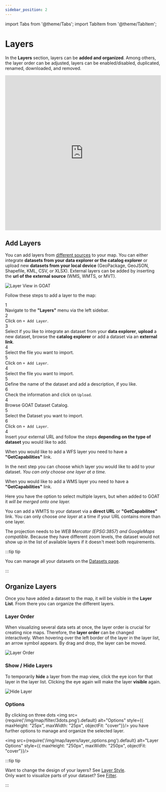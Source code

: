 ```yaml
---
sidebar_position: 2
---
```



import Tabs from '@theme/Tabs';
import TabItem from '@theme/TabItem';


# Layers

In the **Layers** section, layers can be **added and organized**. Among others, the layer order can be adjusted, layers can be enabled/disabled, duplicated, renamed, downloaded, and removed.

<iframe width="100%" height="500" src="https://www.youtube.com/embed/McjAUSq2p_k?si=2hh0hU10l95Tkjqt" title="YouTube video player" frameborder="0" allow="accelerometer; autoplay; clipboard-write; encrypted-media; gyroscope; picture-in-picture; web-share" referrerpolicy="strict-origin-when-cross-origin" allowfullscreen></iframe>



## Add Layers

You can add layers from [different sources](../data/dataset_types) to your map. You can either integrate **datasets from your data explorer or the catalog explorer** or upload new **datasets from your local device** (GeoPackage, GeoJSON, Shapefile, KML, CSV, or XLSX). External layers can be added by inserting the **url of the external source** (WMS, WMTS, or MVT).

<div style={{ display: 'flex', flexDirection: 'column', alignItems: 'center' }}>
  <img src={require('/img/map/layers/overview.png').default} alt="Layer View in GOAT" style={{ maxHeight: "flex", maxWidth: "flex", objectFit: "cover"}}/>
</div>

Follow these steps to add a layer to the map: 

<div class="step">
  <div class="step-number">1</div>
  <div class="content">Navigate to the <b>"Layers"</b> menu via the left sidebar.</div>
</div>

<div class="step">
  <div class="step-number">2</div>
  <div class="content">Click on <code>+ Add Layer</code>. </div>
</div>

<div class="step">
  <div class="step-number">3</div>
  <div class="content">Select if you like to integrate an dataset from your <b>data explorer</b>, <b>upload</b> a new dataset, browse the <b>catalog explorer</b> or add a dataset via an <b>external link</b>.</div>
</div>

<Tabs>
  <TabItem value="Dataset Explorer" label="Dataset Explorer" default className="tabItemBox">


<div class="step">
  <div class="step-number">4</div>
  <div class="content">Select the file you want to import.</div>
</div>

<div class="step">
  <div class="step-number">5</div>
  <div class="content">Click on <code>+ Add Layer</code>.</div>
</div>


</TabItem>
<TabItem value="Dataset Upload" label="Dataset Upload" className="tabItemBox">


<div class="step">
  <div class="step-number">4</div>
  <div class="content">Select the file you want to import.</div>
</div>

<div class="step">
  <div class="step-number">5</div>
  <div class="content">Define the name of the dataset and add a description, if you like.</div>
</div>

<div class="step">
  <div class="step-number">6</div>
  <div class="content">Check the information and click on <code>Upload</code>.</div>
</div>


  </TabItem>
  <TabItem value="Catalog Explorer" label="Catalog Explorer" className="tabItemBox">

<div class="step">
  <div class="step-number">4</div>
  <div class="content">Browse GOAT Dataset Catalog.</div>
</div>

<div class="step">
  <div class="step-number">5</div>
  <div class="content">Select the Dataset you want to import.</div>
</div>

<div class="step">
  <div class="step-number">6</div>
  <div class="content">Click on <code>+ Add Layer</code>.</div>
</div>


 </TabItem>
  <TabItem value="Dataset External" label="Dataset External" default className="tabItemBox">
  
<div class="step">
  <div class="step-number">4</div>
  <div class="content">Insert your external URL and follow the steps <b>depending on the type of dataset</b> you would like to add.</div>
</div>

<Tabs>
  <TabItem value="WFS" label="WFS" default className="tabItemBox">

  <div class="step">
      <div class="content"> <p>When you would like to add a WFS layer you need to have a <b>"GetCapabilities"</b> link. </p>
      In the next step you can choose which layer you would like to add to your dataset. <i>You can only choose one layer at a time.</i></div>
      </div>
     </TabItem>

  <TabItem value="WMS" label="WMS" className="tabItemBox">
     
  <div class="step">
      <div class="content"> <p>When you would like to add a WMS layer you need to have a <b>"GetCapabilities"</b> link.</p> Here you have the option to select multiple layers, but when added to GOAT it <i>will be merged onto one layer.</i> </div>
      </div>
      </TabItem>

  <TabItem value="WMTS" label="WMTS" className="tabItemBox">

  <div class="step">
      <div class="content"> <p>You can add a WMTS to your dataset via a <b>direct URL</b> or <b>"GetCapabilites"</b> link. You can only choose <i>one layer</i> at a time if your URL contains more than one layer.</p>
      The projection needs to be <i>WEB Mercator (EPSG:3857) and GoogleMaps compatible</i>. Because they have different zoom levels, the dataset would not show up in the list of available layers if it doesn't meet both requirements.</div>
      </div>
    </TabItem>
  </Tabs>
</TabItem>
</Tabs>

:::tip tip

You can manage all your datasets on the [Datasets page](../workspace/datasets). 

:::

## Organize Layers

Once you have added a dataset to the map, it will be visible in the **Layer List**. From there you can organize the different layers.

### Layer Order

When visualizing several data sets at once, the layer order is crucial for creating nice maps. Therefore, the **layer order** can be changed interactively.
When hovering over the left border of the layer in the layer list, an arrow symbol appears. By drag and drop, the layer can be moved. 

<div style={{ display: 'flex', flexDirection: 'column', alignItems: 'center'}}>
  <img src={require('/img/map/layers/layer_order.gif').default} alt="Layer Order" style={{ maxHeight: "flex", maxWidth: "flex", objectFit: "cover"}}/>
</div> 

### Show / Hide Layers

To temporarily **hide** a layer from the map view, click the eye icon for that layer in the layer list. Clicking the eye again will make the layer **visible** again.

<div style={{ display: 'flex', flexDirection: 'column', alignItems: 'center'}}>
  <img src={require('/img/map/layers/hide_layers.gif').default} alt="Hide Layer" style={{ maxHeight: "flex", maxWidth: "flex", objectFit: "cover"}}/>
</div> 

### Options


By clicking on three dots <img src={require('/img/map/filter/3dots.png').default} alt="Options" style={{ maxHeight: "25px", maxWidth: "25px", objectFit: "cover"}}/> you have further options to manage and organize the selected layer.


<img src={require('/img/map/layers/layer_options.png').default} alt="Layer Options" style={{ maxHeight: "250px", maxWidth: "250px", objectFit: "cover"}}/> 


:::tip tip

Want to change the design of your layers? See [Layer Style](../category/layer-styling).  
Only want to visualize parts of your dataset? See [Filter](../map/filter). 

:::